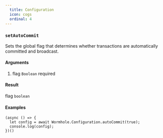```yaml
---
  title: Configuration
  icon: cogs
  ordinal: 4
---
```


### `setAutoCommit`

Sets the global flag that determines whether transactions are automatically committed and broadcast.

#### Arguments

1.  flag `Boolean` required

#### Result

flag `boolean`

#### Examples


    (async () => {
      let config = await Wormhole.Configuration.autoCommit(true);
      console.log(config);
    })()
